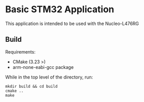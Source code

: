 # Basic STM32 Application

This application is intended to be used with the Nucleo-L476RG

## Build

Requirements:
- CMake (3.23 >)
- arm-none-eabi-gcc package

While in the top level of the directory, run:

```
mkdir build && cd build
cmake ..
make
```